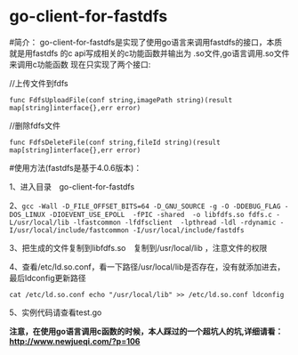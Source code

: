 go-client-for-fastdfs
=====================

#简介：
go-client-for-fastdfs是实现了使用go语言来调用fastdfs的接口，本质就是用fastdfs 的c api写成相关的c功能函数并输出为 .so文件,go语言调用.so文件来调用c功能函数
现在只实现了两个接口:

//上传文件到fdfs
    
`func FdfsUploadFile(conf string,imagePath string)(result map[string]interface{},err error)
`
    
//删除fdfs文件

`func FdfsDeleteFile(conf string,fileId string)(result map[string]interface{},err error)
`

#使用方法(fastdfs是基于4.0.6版本)：

1、进入目录　go-client-for-fastdfs


2、`gcc -Wall -D_FILE_OFFSET_BITS=64 -D_GNU_SOURCE -g -O -DDEBUG_FLAG -DOS_LINUX -DIOEVENT_USE_EPOLL  -fPIC -shared  -o libfdfs.so fdfs.c -L/usr/local/lib -lfastcommon -lfdfsclient  -lpthread -ldl -rdynamic -I/usr/local/include/fastcommon -I/usr/local/include/fastdfs
`

3、把生成的文件复制到libfdfs.so　复制到/usr/local/lib ，注意文件的权限


4、查看/etc/ld.so.conf，看一下路径/usr/local/lib是否存在，没有就添加进去，最后ldconfig更新路径

`cat /etc/ld.so.conf
echo "/usr/local/lib" >> /etc/ld.so.conf
ldconfig`

5、实例代码请查看test.go



**注意，在使用go语言调用c函数的时候，本人踩过的一个超坑人的坑,详细请看：http://www.newjueqi.com/?p=106**








